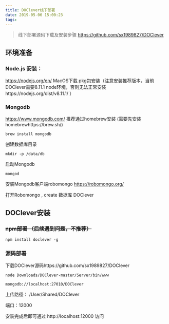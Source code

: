 ```yaml
---
title: DOClever线下部署
date: 2019-05-06 15:00:23
tags:
---
```


> 线下部署源码下载及安装步骤  https://github.com/sx1989827/DOClever

<!-- more --> 

## 环境准备

### Node.js 安装：

https://nodejs.org/en/  MacOS下载 pkg包安装（注意安装推荐版本，当前DOClever需要8.11.1 node环境，否则无法正常安装https://nodejs.org/dist/v8.11.1/  ）

### Mongodb

https://www.mongodb.com/
推荐通过homebrew安装
(需要先安装homebrewhttps://brew.sh/)

```
brew install mongodb
```

创建数据库目录

```
mkdir -p /data/db
```

启动Mongodb

```
mongod
```

安装Mongodb客户端robomongo https://robomongo.org/

打开Robomongo , create 数据库 DOClever

## DOClever安装

### ~~npm部署 （后续遇到问题，不推荐）~~

```
npm install doclever -g
```

### 源码部署

下载DOClever源码https://github.com/sx1989827/DOClever

```
node Downloads/DOClever-master/Server/bin/www
```

```
mongodb://localhost:27010/DOClever
```

上传路径： /User/Shared/DOClever

端口：12000

安装完成后即可通过 http://localhost:12000 访问